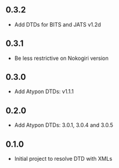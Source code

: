 ## 0.3.2

* Add DTDs for BITS and JATS v1.2d

## 0.3.1

* Be less restrictive on Nokogiri version

## 0.3.0

* Add Atypon DTDs: v1.1.1

## 0.2.0

* Add Atypon DTDs: 3.0.1, 3.0.4 and 3.0.5

## 0.1.0

* Initial project to resolve DTD with XMLs
